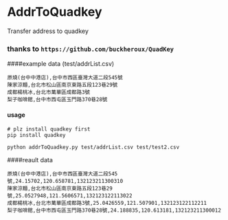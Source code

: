 # AddrToQuadkey
Transfer address to quadkey

### thanks to `https://github.com/buckheroux/QuadKey`

####example data (test/addrList.csv)
```
原燒(台中中港店),台中市西區臺灣大道二段545號
陳家涼麵,台北市松山區南京東路五段123巷29號
成都楊桃冰,台北市萬華區成都路3號
梨子咖啡館,台中市西屯區玉門路370巷28號
```

#### usage

```shell
# plz install quadkey first
pip install quadkey
```

```shell
python addrToQuadkey.py test/addrList.csv test/test2.csv
```

####reault data
```
原燒(台中中港店),台中市西區臺灣大道二段545號,24.15702,120.658781,132123211300310
陳家涼麵,台北市松山區南京東路五段123巷29號,25.0527948,121.5606571,132123122113022
成都楊桃冰,台北市萬華區成都路3號,25.0426559,121.507901,132123122112211
梨子咖啡館,台中市西屯區玉門路370巷28號,24.188835,120.613181,132123211300012
```
